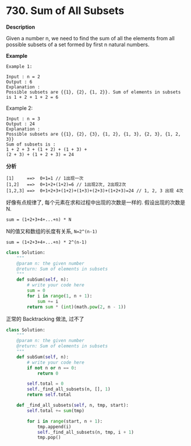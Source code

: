 # 730. Sum of All Subsets

**Description**

Given a number n, we need to find the sum of all the elements from all possible subsets of a set formed by first n natural numbers.

**Example**

```
Example 1:

Input : n = 2
Output : 6
Explanation : 
Possible subsets are {{1}, {2}, {1, 2}}. Sum of elements in subsets
is 1 + 2 + 1 + 2 = 6
```

Example 2:

```
Input : n = 3
Output : 24
Explanation : 
Possible subsets are {{1}, {2}, {3}, {1, 2}, {1, 3}, {2, 3}, {1, 2, 3}}
Sum of subsets is : 
1 + 2 + 3 + (1 + 2) + (1 + 3) + 
(2 + 3) + (1 + 2 + 3) = 24
```

**分析**

```
[1]     ==>  0+1=1 // 1出现一次
[1,2]   ==>  0+1+2+(1+2)=6 // 1出现2次, 2出现2次
[1,2,3] ==>  0+1+2+3+(1+2)+(1+3)+(2+3)+(1+2+3)=24 // 1, 2, 3 出现 4次
```

好像有点规律了, 每个元素在求和过程中出现的次数是一样的. 假设出现的次数是N.

`sum = (1+2+3+4+...+n) * N`

N的值又和数组的长度有关系, `N=2^(n-1)`

`sum = (1+2+3+4+...+n) * 2^(n-1)`

```python
class Solution:
    """
    @param n: the given number
    @return: Sum of elements in subsets
    """
    def subSum(self, n):
        # write your code here
        sum = 0
        for i in range(1, n + 1):
            sum += i
        return sum * (int)(math.pow(2, n - 1))

```

正常的 Backtracking 做法, 过不了


```python
class Solution:
    """
    @param n: the given number
    @return: Sum of elements in subsets
    """
    def subSum(self, n):
        # write your code here
        if not n or n == 0:
            return 0

        self.total = 0
        self._find_all_subsets(n, [], 1)
        return self.total

    def _find_all_subsets(self, n, tmp, start):
        self.total += sum(tmp)

        for i in range(start, n + 1):
            tmp.append(i)
            self._find_all_subsets(n, tmp, i + 1)
            tmp.pop()
```